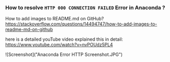 ### How to resolve `HTTP 000 CONNECTION FAILED` Error in Anaconda ?

How to add images to README.md on GitHub?
https://stackoverflow.com/questions/14494747/how-to-add-images-to-readme-md-on-github

here is a detailed youTube video explained this in detail:
https://www.youtube.com/watch?v=nvPOUdz5PL4



![Screenshot]("Anaconda Error HTTP Screenshot.JPG")